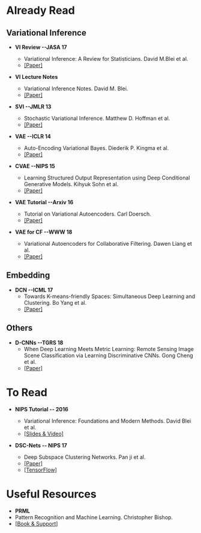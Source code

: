 # Already Read

## Variational Inference

- **VI Review --JASA 17**
  - Variational Inference: A Review for Statisticians.   David M.Blei et al. 
  - [[Paper]](https://arxiv.org/abs/1601.00670)

- **VI Lecture Notes**
  - Variational Inference Notes.   David M. Blei.
  - [[Paper]](https://www.cs.princeton.edu/courses/archive/fall11/cos597C/lectures/variational-inference-i.pdf)

- **SVI --JMLR 13**
  - Stochastic Variational Inference.   Matthew D. Hoffman et al.
  - [[Paper]](http://www.jmlr.org/papers/volume14/hoffman13a/hoffman13a.pdf)

- **VAE --ICLR 14**
  - Auto-Encoding Variational Bayes.   Diederik P. Kingma et al.
  - [[Paper]](https://arxiv.org/abs/1312.6114)

- **CVAE --NIPS 15**
  - Learning Structured Output Representation using Deep Conditional Generative Models.   Kihyuk Sohn et al.
  - [[Paper]](http://papers.nips.cc/paper/5775-learning-structured-output-representation-using-deep-conditional)

- **VAE Tutorial --Arxiv 16**
  - Tutorial on Variational Autoencoders.   Carl Doersch.
  - [[Paper]](https://arxiv.org/abs/1606.05908)

- **VAE for CF --WWW 18**
  - Variational Autoencoders for Collaborative Filtering.   Dawen Liang et al.
  - [[Paper]](https://arxiv.org/abs/1802.05814)

## Embedding 

- **DCN --ICML 17**
  - Towards K-means-friendly Spaces: Simultaneous Deep Learning and Clustering.   Bo Yang et al.
  - [[Paper]](https://arxiv.org/abs/1610.04794)

## Others

- **D-CNNs --TGRS 18**
  - When Deep Learning Meets Metric Learning: Remote Sensing Image Scene Classification via Learning Discriminative CNNs.   Gong Cheng et al.
  - [[Paper]](https://ieeexplore.ieee.org/abstract/document/8252784)
  
# To Read

- **NIPS Tutorial -- 2016**
  - Variational Inference: Foundations and Modern Methods.   David Blei et al.
  - [[Slides & Video]](https://nips.cc/Conferences/2016/Schedule?showEvent=6199)

- **DSC-Nets -- NIPS 17**
  - Deep Subspace Clustering Networks.   Pan ji et al.
  - [[Paper]](http://papers.nips.cc/paper/6608-deep-subspace-clustering-networks.pdf)
  - [[TensorFlow]](https://github.com/panji1990/Deep-subspace-clustering-networks) 
 
 # Useful Resources
 - **PRML**
  - Pattern Recognition and Machine Learning.   Christopher Bishop.
  - [[Book & Support]](https://www.microsoft.com/en-us/research/people/cmbishop/#!prml-book)
